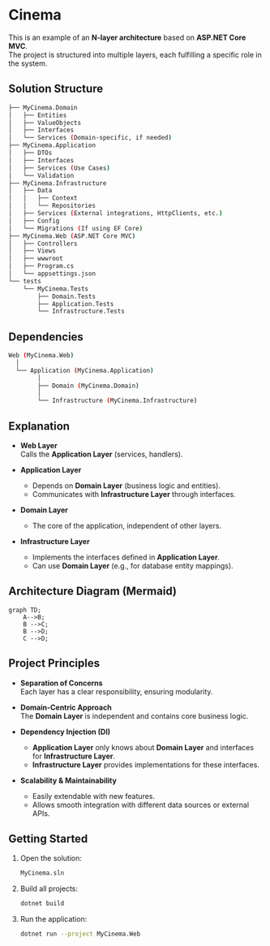 # Cinema

This is an example of an **N-layer architecture** based on **ASP.NET Core MVC**.  
The project is structured into multiple layers, each fulfilling a specific role in the system.

## Solution Structure

```bash
├── MyCinema.Domain
│   ├── Entities
│   ├── ValueObjects
│   ├── Interfaces
│   └── Services (Domain-specific, if needed)
├── MyCinema.Application
│   ├── DTOs
│   ├── Interfaces
│   ├── Services (Use Cases)
│   └── Validation
├── MyCinema.Infrastructure
│   ├── Data
│   │   ├── Context
│   │   └── Repositories
│   ├── Services (External integrations, HttpClients, etc.)
│   ├── Config
│   └── Migrations (If using EF Core)
├── MyCinema.Web (ASP.NET Core MVC)
│   ├── Controllers
│   ├── Views
│   ├── wwwroot
│   ├── Program.cs
│   └── appsettings.json
└── tests
    └── MyCinema.Tests
        ├── Domain.Tests
        ├── Application.Tests
        └── Infrastructure.Tests
```

## Dependencies

```bash
Web (MyCinema.Web)
  │
  └── Application (MyCinema.Application)
        │
        ├── Domain (MyCinema.Domain)
        │
        └── Infrastructure (MyCinema.Infrastructure)
```

## Explanation

- **Web Layer**  
  Calls the **Application Layer** (services, handlers).

- **Application Layer**  
  - Depends on **Domain Layer** (business logic and entities).  
  - Communicates with **Infrastructure Layer** through interfaces.

- **Domain Layer**  
  - The core of the application, independent of other layers.

- **Infrastructure Layer**  
  - Implements the interfaces defined in **Application Layer**.  
  - Can use **Domain Layer** (e.g., for database entity mappings).

## Architecture Diagram (Mermaid)

```mermaid
graph TD;
    A-->B;
    B -->C;
    B -->D;
    C -->D;
```

## Project Principles

- **Separation of Concerns**  
  Each layer has a clear responsibility, ensuring modularity.

- **Domain-Centric Approach**  
  The **Domain Layer** is independent and contains core business logic.

- **Dependency Injection (DI)**  
  - **Application Layer** only knows about **Domain Layer** and interfaces for **Infrastructure Layer**.  
  - **Infrastructure Layer** provides implementations for these interfaces.

- **Scalability & Maintainability**  
  - Easily extendable with new features.  
  - Allows smooth integration with different data sources or external APIs.

## Getting Started

1. Open the solution:  
   ```bash
   MyCinema.sln
   ```

2. Build all projects:  
   ```bash
   dotnet build
   ```

3. Run the application:  
   ```bash
   dotnet run --project MyCinema.Web
   ```
